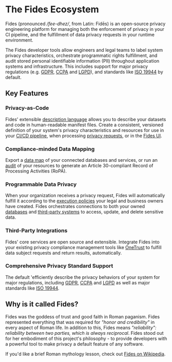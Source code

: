 # The Fides Ecosystem

Fides (pronounced */fee-dhez/*, from Latin: Fidēs) is an open-source privacy engineering platform for managing both the enforcement of privacy in your CI pipeline, and the fulfillment of data privacy requests in your runtime environment.

The Fides developer tools allow engineers and legal teams to label system privacy characteristics, orchestrate programmatic rights fulfillment, and audit stored personal identifiable information (PII) throughout application systems and infrastructure. This includes support for major privacy regulations (e.g. [GDPR](https://ico.org.uk/for-organisations/guide-to-data-protection/guide-to-the-general-data-protection-regulation-gdpr/), [CCPA](https://ethyca.com/cpra-hub/) and [LGPD](https://iapp.org/news/a/the-new-brazilian-general-data-protection-law-a-detailed-analysis/)), and standards like [ISO 19944](https://www.iso.org/standard/79573.html) by default.

## Key Features
### Privacy-as-Code

Fides' extensible [description language](https://ethyca.github.io/fideslang/) allows you to describe your datasets and code in human-readable manifest files. Create a consistent, versioned definition of your system's privacy characteristics and resources for use in your [CI/CD pipeline](./cicd/examples), when processing [privacy requests](./getting-started/privacy_requests), or in the [Fides UI](./ui/overview/).

### Compliance-minded Data Mapping
Export a [data map](./guides/generate_datamaps/) of your connected databases and services, or run an [audit](./guides/generate_datamaps.md#auditing-resources/) of your resources to generate an Article 30-compliant Record of Processing Activities (RoPA). 

### Programmable Data Privacy
When your organization receives a privacy request, Fides will automatically fulfill it according to the [execution policies](./getting-started/execution_policies.md) your legal and business owners have created. Fides orchestrates connections to both your owned [databases](./guides/database_connectors.md) and [third-party systems](./saas_connectors/saas_config.md) to access, update, and delete sensitive data.

### Third-Party Integrations
Fides' core services are open source and extensible. Integrate Fides into your existing privacy compliance management tools like [OneTrust](./guides/onetrust.md) to fulfill data subject requests and return results, automatically.

### Comprehensive Privacy Standard Support

The default 'efficiently describe the privacy behaviors of your system for major regulations, including [GDPR](https://ico.org.uk/for-organisations/guide-to-data-protection/guide-to-the-general-data-protection-regulation-gdpr/), [CCPA](https://ethyca.com/cpra-hub/) and [LGPD](https://iapp.org/news/a/the-new-brazilian-general-data-protection-law-a-detailed-analysis/) as well as major standards like [ISO 19944](https://www.iso.org/standard/79573.html).

## Why is it called Fides?

Fides was the goddess of trust and good faith in Roman paganism. Fides represented everything that was required for *"honor and credibility"* in every aspect of Roman life. In addition to this, Fides means *"reliability": reliability between two parties, which is always reciprocal*. Fides stood out for her embodiment of this project's philosophy - to provide developers with a powerful tool to make privacy a default feature of any software.

If you'd like a brief Roman mythology lesson, check out [Fides on Wikipedia](https://en.wikipedia.org/wiki/Fides_(deity)).
